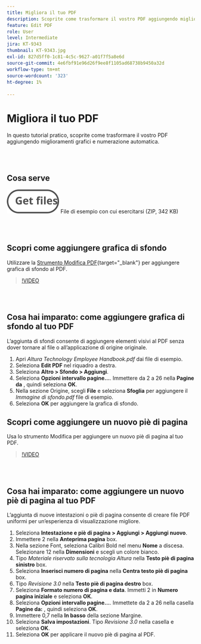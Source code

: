 ```yaml
---
title: Migliora il tuo PDF
description: Scoprite come trasformare il vostro PDF aggiungendo miglioramenti grafici e numerazione automatica
feature: Edit PDF
role: User
level: Intermediate
jira: KT-9343
thumbnail: KT-9343.jpg
exl-id: 827d5ff0-1c81-4c5c-9627-a01f7f5a8e6d
source-git-commit: 4e6fbf91e96d26f9ee8f1105ad68738b9450a32d
workflow-type: tm+mt
source-wordcount: '323'
ht-degree: 1%

---
```


# Migliora il tuo PDF

In questo tutorial pratico, scoprite come trasformare il vostro PDF aggiungendo miglioramenti grafici e numerazione automatica.

<br> 

## Cosa serve

[![Ottieni file](../assets/Getfiles.svg)](../assets/Enhance.zip)
File di esempio con cui esercitarsi (ZIP, 342 KB)

<br> 

## Scopri come aggiungere grafica di sfondo

Utilizzare la [Strumento Modifica PDF](https://www.adobe.com/it/acrobat/online/pdf-editor.html){target="_blank"} per aggiungere grafica di sfondo al PDF.

>[!VIDEO](https://video.tv.adobe.com/v/338746?hidetitle=true)

<br> 

## Cosa hai imparato: come aggiungere grafica di sfondo al tuo PDF

L’aggiunta di sfondi consente di aggiungere elementi visivi al PDF senza dover tornare al file o all’applicazione di origine originale.

1. Apri *Altura Technology Employee Handbook.pdf* dai file di esempio.
1. Seleziona **Edit PDF** nel riquadro a destra.
1. Seleziona **Altro > Sfondo > Aggiungi**.
1. Seleziona **Opzioni intervallo pagine...**.
Immettere da 2 a 26 nella **Pagine da** , quindi seleziona **OK**.
1. Nella sezione Origine, scegli **File** e seleziona **Sfoglia** per aggiungere il *Immagine di sfondo.pdf* file di esempio.
1. Seleziona **OK** per aggiungere la grafica di sfondo.

## Scopri come aggiungere un nuovo piè di pagina

Usa lo strumento Modifica per aggiungere un nuovo piè di pagina al tuo PDF.

>[!VIDEO](https://video.tv.adobe.com/v/338745?hidetitle=true)

<br> 

## Cosa hai imparato: come aggiungere un nuovo piè di pagina al tuo PDF

L’aggiunta di nuove intestazioni o piè di pagina consente di creare file PDF uniformi per un’esperienza di visualizzazione migliore.

1. Seleziona **Intestazione e piè di pagina > Aggiungi > Aggiungi nuovo**.
1. Immettere 2 nella **Anteprima pagina** box.
1. Nella sezione Font, seleziona Calibri Bold nel menu **Nome** a discesa.
Selezionare 12 nella **Dimensioni** e scegli un colore bianco.
1. Tipo *Materiale riservato sulla tecnologia Altura* nella **Testo piè di pagina sinistro** box.
1. Seleziona **Inserisci numero di pagina** nella **Centra testo piè di pagina** box.
1. Tipo *Revisione 3.0* nella **Testo piè di pagina destro** box.
1. Seleziona **Formato numero di pagina e data**.
Immetti 2 in **Numero pagina iniziale** e seleziona **OK**.
1. Seleziona **Opzioni intervallo pagine...**.
Immettete da 2 a 26 nella casella **Pagine da:** , quindi seleziona **OK**.
1. Immettere 0,7 nella **In basso** della sezione Margine.
1. Seleziona **Salva impostazioni**.
Tipo *Revisione 3.0* nella casella e seleziona **OK**.
1. Seleziona **OK** per applicare il nuovo piè di pagina al PDF.
